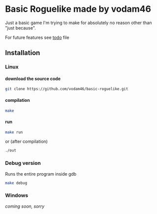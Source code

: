 # Basic Roguelike made by vodam46

Just a basic game I'm trying to make for absolutely no reason other than "just because".

For future features see [todo](todo) file

## Installation
### Linux
#### download the source code
```sh
git clone https://github.com/vodam46/basic-roguelike.git
```
#### compilation
```sh
make
```
#### run
```sh
make run
```
or (after compilation)
```sh
./out
```
### Debug version
Runs the entire program inside gdb
```sh
make debug
```

### Windows
*coming soon, sorry*

